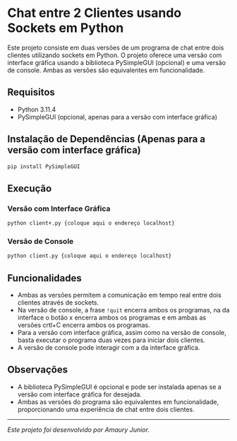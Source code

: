 # Chat entre 2 Clientes usando Sockets em Python

Este projeto consiste em duas versões de um programa de chat entre dois clientes utilizando sockets em Python. O projeto oferece uma versão com interface gráfica usando a biblioteca PySimpleGUI (opcional) e uma versão de console. Ambas as versões são equivalentes em funcionalidade.

## Requisitos

- Python 3.11.4
- PySimpleGUI (opcional, apenas para a versão com interface gráfica)

## Instalação de Dependências (Apenas para a versão com interface gráfica)

```bash
pip install PySimpleGUI
```

## Execução

### Versão com Interface Gráfica

```bash
python client+.py {coloque aqui o endereço localhost}
```

### Versão de Console

```bash
python client.py {coloque aqui o endereço localhost}
```

## Funcionalidades

- Ambas as versões permitem a comunicação em tempo real entre dois clientes através de sockets.
- Na versão de console, a frase `!quit` encerra ambos os programas, na da interface o botão x encerra ambos os programas e em ambas as versões crtl+C encerra ambos os programas.
- Para a versão com interface gráfica, assim como na versão de console, basta executar o programa duas vezes para iniciar dois clientes.
- A versão de console pode interagir com a da interface gráfica.


## Observações

- A biblioteca PySimpleGUI é opcional e pode ser instalada apenas se a versão com interface gráfica for desejada.
- Ambas as versões do programa são equivalentes em funcionalidade, proporcionando uma experiência de chat entre dois clientes.

---

*Este projeto foi desenvolvido por Amaury Junior.*
